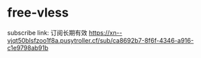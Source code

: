 # free-vless

subscribe link: 订阅长期有效
https://xn--vjqt50blsfzoo1f8a.pusytroller.cf/sub/ca8692b7-8f6f-4346-a916-c1e9798ab91b
